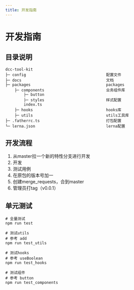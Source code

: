 ```yaml
---
title: 开发指南
---
```


# 开发指南

## 目录说明
```shell
dcc-tool-kit
├─ config                                   配置文件
├─ docs                                     文档
├─ packages                                 packages
    ├─ components                           业务组件库
        ├─ button                           
        ├─ styles                           样式配置
        index.ts                           
    ├─ hooks                                hooks库
    ├─ utils                                utils工具库
├─ .fatherrc.ts                             打包配置
└─ lerna.json                               lerna配置
```

## 开发流程 
1. 从master拉一个新的特性分支进行开发
2. 开发
3. 测试用例
4. 在原包的版本号加一
5. 创建merge_requests，合到master
6. 管理员打tag（v0.0.1）

## 单元测试

```shell
# 全量测试
npm run test

# 测试utils
# 参考 add
npm run test_utils

# 测试hooks
# 参考 useBoolean
npm run test_hooks

# 测试组件
# 参考 button
npm run test_components
```